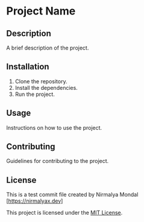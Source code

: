# Project Name

## Description

A brief description of the project.

## Installation

1. Clone the repository.
2. Install the dependencies.
3. Run the project.

## Usage

Instructions on how to use the project.

## Contributing

Guidelines for contributing to the project.

## License

This is a test commit file created by Nirmalya Mondal [https://nirmalyax.dev]

This project is licensed under the [MIT License](LICENSE).
